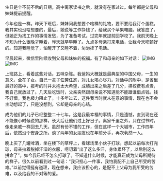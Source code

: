 生日是个不前不后的日期，高中离家读书之后，就没有在家过过。每年都是父母和妹妹提前提醒。

今年也是一样。昨天下班后，妹妹问我想要个啥样的礼物，要不要给我订个蛋糕。我其实也没啥想要的，最后，她说等工作挣钱了，给我买个苹果电脑。我答应了，但她正为找工作的事情发愁，为了准备考试，过完年就提前回学校了。我前天晚上不知为什么很晚才睡着，昨天就早早睡了。九点多母亲打来电话，让我今天吃顿好的。知道我睡觉了，怕醒开了又睡不着，匆匆挂了电话。

早晨起来，微信里陆续收到父母和妹妹的祝福。有了和母亲的如下对话：
![IMG](/images/27th_1.png)
![IMG](/images/27th_2.png)

上班路上，看着这些对话，五味杂陈。我爸妈大概就是最典型的中国父母，一生的意义，全在子女。自己一辈子任劳任怨，对儿女竭心尽力。对话中的附中，是省里最好的高中，报考的时并未抱太大希望，成绩出来之后差了几分，择校费有点贵，我自己就放过了。几天后吃饭时，父亲突然跟母亲说不知道能不能跟谁借点钱。钱不好借，我也极力阻止了。十多年过去，这件我当时就未在意的事情，现在也不会主动想起了，只是没想到，它却是母亲的心结。

成为他们的儿子已经整整二十七年，这是我最幸福的事情，只是遗憾，直到现在还不能像小时候说的那样，长大后让他们过上好日子。离家千里之外，只在过节时，像走亲戚一样回去几天。虽然有份不错的工作，但在这样一个大城市，工作四年后，依然没个安身之所。谈了两年的女朋友也在年前分手，再次茕然一人。

晚上买了几罐啤酒，坐在楼下的草坪上，看球场里小伙子打球。想起以前每次打完球，母亲拉着脱掉汗湿的衣服，唠叨着“出了这么多汗，身体累坏了，以后别这么拼命了”。如今我已经不怎么打球了。不知道什么时候，才能真正成为父母所期待的样子。很久以前看到过一句话：“我只担心一件事，我怕我配不上自己所受的苦难。”以前觉得挺有道理，现在想来，我应该担心的，是配不上父母为我所受的苦难，以及给我的不对等的爱。
